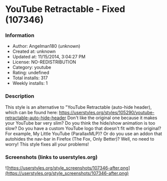 # YouTube Retractable - Fixed (107346)

### Information
- Author: Angelman180 (unknown)
- Created at: unknown
- Updated at: 11/15/2014, 3:04:27 PM
- License: NO-REDISTRIBUTION
- Category: youtube
- Rating: undefined
- Total installs: 317
- Weekly installs: 1


### Description
This style is an alternative to "YouTube Retractable (auto-hide header), which can be found here: https://userstyles.org/styles/105290/youtube-retractable-auto-hide-header
Don't like the original one because it makes your YouTube bar very slim? 
Do you think the hide/show animation is too slow?
Do you have a custom YouTube logo that doesn't fit with the original? For example, My Little YouTube (ParallaxMLP)?
Or do you use an addon that autohides the nav-bar in Firefox (The Fox, Only Better)?
Well, no need to worry!
This style fixes all your problems!


### Screenshots (links to userstyles.org)
![https://userstyles.org/style_screenshots/107346-after.png](https://userstyles.org/style_screenshots/107346-after.png)



